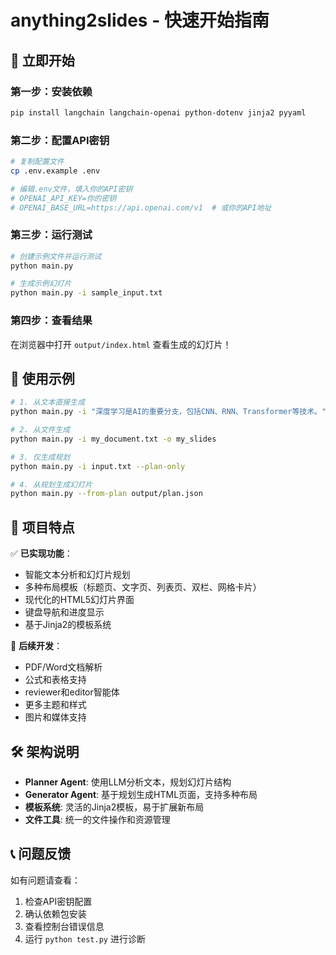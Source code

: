# anything2slides - 快速开始指南

## 🚀 立即开始

### 第一步：安装依赖
```bash
pip install langchain langchain-openai python-dotenv jinja2 pyyaml
```

### 第二步：配置API密钥
```bash
# 复制配置文件
cp .env.example .env

# 编辑.env文件，填入你的API密钥
# OPENAI_API_KEY=你的密钥
# OPENAI_BASE_URL=https://api.openai.com/v1  # 或你的API地址
```

### 第三步：运行测试
```bash
# 创建示例文件并运行测试
python main.py

# 生成示例幻灯片
python main.py -i sample_input.txt
```

### 第四步：查看结果
在浏览器中打开 `output/index.html` 查看生成的幻灯片！

## 📖 使用示例

```bash
# 1. 从文本直接生成
python main.py -i "深度学习是AI的重要分支，包括CNN、RNN、Transformer等技术。"

# 2. 从文件生成
python main.py -i my_document.txt -o my_slides

# 3. 仅生成规划
python main.py -i input.txt --plan-only

# 4. 从规划生成幻灯片
python main.py --from-plan output/plan.json
```

## 🎯 项目特点

✅ **已实现功能**：
- 智能文本分析和幻灯片规划
- 多种布局模板（标题页、文字页、列表页、双栏、网格卡片）
- 现代化的HTML5幻灯片界面
- 键盘导航和进度显示
- 基于Jinja2的模板系统

🚧 **后续开发**：
- PDF/Word文档解析
- 公式和表格支持
- reviewer和editor智能体
- 更多主题和样式
- 图片和媒体支持

## 🛠️ 架构说明

- **Planner Agent**: 使用LLM分析文本，规划幻灯片结构
- **Generator Agent**: 基于规划生成HTML页面，支持多种布局
- **模板系统**: 灵活的Jinja2模板，易于扩展新布局
- **文件工具**: 统一的文件操作和资源管理

## 📞 问题反馈

如有问题请查看：
1. 检查API密钥配置
2. 确认依赖包安装
3. 查看控制台错误信息
4. 运行 `python test.py` 进行诊断

